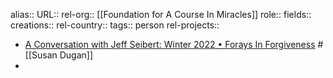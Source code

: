 alias::
URL::
rel-org:: [[Foundation for A Course In Miracles]]
role::
fields::
creations::
rel-country::
tags:: person
rel-projects::



- [A Conversation with Jeff Seibert: Winter 2022 • Forays In Forgiveness](https://www.foraysinforgiveness.com/a-conversation-with-jeff-seibert-winter-2022/) #[[Susan Dugan]]
-
